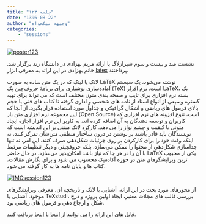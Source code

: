 ```yaml
---
title: "جلسه ۱۲۳"
date: "1396-08-22"
author: "وجیهه نیکخواه"
categories:
    - "sessions"
---
```

[![poster123](../../img/poster123.jpg)](../../img/poster123.jpg)

نشست صد و بیست و سوم شیرازلاگ با ارائه مریم بهزادی در دانشگاه زند برگزار شد. خانم بهزادی در این ارائه به معرفی ابزار [latex](https://www.latex-project.org/)
پرداختند. 

لاتک یا لیتک که در یک متن ساده به صورت LaTeX نوشته می‌شود، یک سیستم آماده‌سازی نوشتاری برای برنامهٔ حروف‌چین تِک (TeX) است.  نرم افزار LaTeX، یک بسته نرم افزاری برای تایپ و صفحه بندی متون مختلف است که می تواند برای تهیه گستره وسیعی از انواع اسناد از نامه های شخصی و اداری گرفته تا کتاب های فنی با حجم بالای فرمول های ریاضی و اشکال گرافیکی و جداول مورد استفاده قرار بگیرد. از آنجا که این مجموعه نرم افزاری متن باز (Open Source) است، تنوع افزونه های نرم افزاری که کاربران و توسعه دهندگان به آن اضافه کرده اند، به کاربر این نرم افزار اجازه ایجاد متونی با کیفیت و چشم نواز را می دهد.
کارکرد لاتک مبتنی بر این اندیشه است که نویسندگان باید قادر باشند بر نوشتن در درون ساختار منطقی متن‌شان تمرکز کنند، نه اینکه وقت خود را برای کارکردن بر روی جزئیات شکل‌دهی صرف کنند. این امر، نه تنها جداسازی شکل‌دهی از محتوا را ممکن می‌سازد، بلکه حروفچینی و دیگر تنظیمات مرتبط با آن را در هر جا که نیاز باشد امکان‌پذیر می‌سازد. 
در حال حاضر LaTeX یکی از محبوب ترین ویرایشگرهای متن در حوزه آکادمیک محسوب می شود و برای نگارش مقالات، کتاب ها و پایان نامه ها به کار گرفته می شود.

[![IMGsession123](../../img/IMGsession123_1.jpg)](../../img/IMGsession123_1.jpg)


از محورهای مورد بحث در این ارائه، آشنایی با لاتک و تاریخچه آن، معرفی ویرایشگرهای موجود، آشنایی با TeXstudi، بررسی قالب های مجلات معتبر، ایجاد اولین پروژه و درج شکل و ارجاع دهی و فرمول های ریاضی بود.

فایل های این ارائه را می توانید از [اینجا](https://gitlab.com/shirazlug/resources/tree/master/presentations/session_123)
یا [اینجا](https://www.slideshare.net/ShirazLUG/shirazlug-s123-latex)
دریافت کنید.
